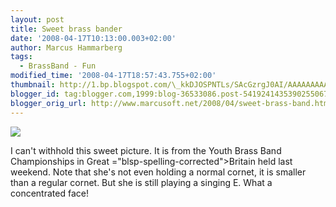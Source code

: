 ```yaml
---
layout: post
title: Sweet brass bander
date: '2008-04-17T10:13:00.003+02:00'
author: Marcus Hammarberg
tags:
  - BrassBand - Fun
modified_time: '2008-04-17T18:57:43.755+02:00'
thumbnail: http://1.bp.blogspot.com/\_kkDJOSPNTLs/SAcGzrgJ0AI/AAAAAAAAATQ/LDW4SNw5vnQ/s72-c/Wire-Youth.jpg
blogger_id: tag:blogger.com,1999:blog-36533086.post-5419241435390255067
blogger_orig_url: http://www.marcusoft.net/2008/04/sweet-brass-band.html
---
```


[<img
src="http://1.bp.blogspot.com/_kkDJOSPNTLs/SAcGzrgJ0AI/AAAAAAAAATQ/LDW4SNw5vnQ/s320/Wire-Youth.jpg"
id="BLOGGER_PHOTO_ID_5190124580488466434"
style="DISPLAY: block; MARGIN: 0px auto 10px; CURSOR: hand; TEXT-ALIGN: center"
data-border="0" />](http://1.bp.blogspot.com/_kkDJOSPNTLs/SAcGzrgJ0AI/AAAAAAAAATQ/LDW4SNw5vnQ/s1600-h/Wire-Youth.jpg)

<div>

I can't withhold this sweet picture. It is from the Youth Brass Band
Championships in Great <span>="blsp-spelling-corrected">Britain</span> held last weekend. Note
that she's not even holding a normal cornet, it is smaller than a
regular cornet. But she is still playing a singing E. What a
concentrated face!

</div>
